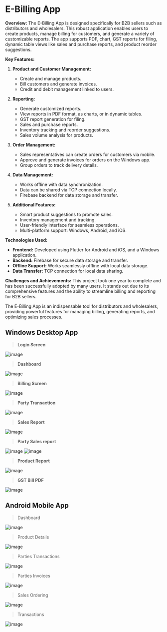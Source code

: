 # **E-Billing App**

**Overview:**
The E-Billing App is designed specifically for B2B sellers such as distributors and wholesalers. This robust application enables users to create products, manage billing for customers, and generate a variety of customizable reports. The app supports PDF, chart, GST reports for filing, dynamic table views like sales and purchase reports, and product reorder suggestions. 

**Key Features:**

1. **Product and Customer Management:**
   - Create and manage products.
   - Bill customers and generate invoices.
   - Credit and debit management linked to users.

2. **Reporting:**
   - Generate customized reports.
   - View reports in PDF format, as charts, or in dynamic tables.
   - GST report generation for filing.
   - Sales and purchase reports.
   - Inventory tracking and reorder suggestions.
   - Sales volume analysis for products.

3. **Order Management:**
   - Sales representatives can create orders for customers via mobile.
   - Approve and generate invoices for orders on the Windows app.
   - Group orders to track delivery details.

4. **Data Management:**
   - Works offline with data synchronization.
   - Data can be shared via TCP connection locally.
   - Firebase backend for data storage and transfer.

5. **Additional Features:**
   - Smart product suggestions to promote sales.
   - Inventory management and tracking.
   - User-friendly interface for seamless operations.
   - Multi-platform support: Windows, Android, and iOS.

**Technologies Used:**
- **Frontend:** Developed using Flutter for Android and iOS, and a Windows application.
- **Backend:** Firebase for secure data storage and transfer.
- **Offline Support:** Works seamlessly offline with local data storage.
- **Data Transfer:** TCP connection for local data sharing.

**Challenges and Achievements:**
This project took one year to complete and has been successfully adopted by many users. It stands out due to its comprehensive features and the ability to streamline billing and reporting for B2B sellers. 

The E-Billing App is an indispensable tool for distributors and wholesalers, providing powerful features for managing billing, generating reports, and optimizing sales processes.


## Windows Desktop App

> **Login Screen**

![image](https://user-images.githubusercontent.com/55450843/161368241-595ba6ad-2a9a-4564-a151-d39031f75319.png)

>**Dashboard**

![image](https://user-images.githubusercontent.com/55450843/161368243-f0784431-a59a-4cd4-9f2b-a19e9aa55046.png)

>**Billing Screen**


![image](https://user-images.githubusercontent.com/55450843/161369424-fe2ec897-7e7d-4e7e-a71c-ba7a989791cc.png)

>**Party Transaction**

![image](https://user-images.githubusercontent.com/55450843/161368255-3f32fd17-f0ee-4097-946b-9427977ec84b.png)

>**Sales Report**

![image](https://user-images.githubusercontent.com/55450843/161368269-e93b0982-5272-4985-ab09-b6cd046b062b.png)

>**Party Sales report**

![image](https://user-images.githubusercontent.com/55450843/161368286-0d123ea3-ac5e-4b58-af3b-49a31a38d224.png)
![image](https://user-images.githubusercontent.com/55450843/161368284-ef5e7962-7f10-4c07-b1ce-38c708cf821f.png)

>**Product Report**

![image](https://user-images.githubusercontent.com/55450843/161368296-bd1a03ef-db74-4483-9ad0-2130745760cd.png)

> **GST Bill PDF**

![image](https://user-images.githubusercontent.com/55450843/161369508-677e618d-067b-4b25-bbda-410b2e8ab69a.png)

## Android Mobile App

> Dashboard

![image](https://user-images.githubusercontent.com/55450843/161370709-22273445-bf86-418f-bceb-f22a3abd88fd.png)

> Product Details

![image](https://user-images.githubusercontent.com/55450843/161370752-6d1ea343-1ddb-41a4-a850-e16de5818da6.png)


> Parties Transactions

![image](https://user-images.githubusercontent.com/55450843/161370806-a3925311-2f29-4337-9684-4d8c30ebae04.png)

> Parties Invoices

![image](https://user-images.githubusercontent.com/55450843/161370817-6013e228-e283-4ba5-bc8e-a45332889731.png)

> Sales Ordering

![image](https://user-images.githubusercontent.com/55450843/161370839-c7e0400f-f425-4507-aa3c-a7200cd33726.png)

> Transactions

![image](https://user-images.githubusercontent.com/55450843/161370847-726824f5-2de7-403f-98ee-d664cd621df8.png)
